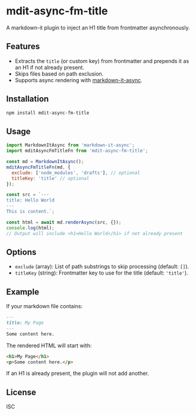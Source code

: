 # mdit-async-fm-title

A markdown-it plugin to inject an H1 title from frontmatter asynchronously.

## Features

- Extracts the `title` (or custom key) from frontmatter and prepends it as an H1 if not already present.
- Skips files based on path exclusion.
- Supports async rendering with [markdown-it-async](https://www.npmjs.com/package/markdown-it-async).

## Installation

```sh
npm install mdit-async-fm-title
```

## Usage

```js
import MarkdownItAsync from 'markdown-it-async';
import mditAsyncFmTitleFn from 'mdit-async-fm-title';

const md = MarkdownItAsync();
mditAsyncFmTitleFn(md, {
  exclude: ['node_modules', 'drafts'], // optional
  titleKey: 'title' // optional
});

const src = `---
title: Hello World
---
This is content.`;

const html = await md.renderAsync(src, {});
console.log(html);
// Output will include <h1>Hello World</h1> if not already present
```

## Options

- `exclude` (array): List of path substrings to skip processing (default: `[]`).
- `titleKey` (string): Frontmatter key to use for the title (default: `'title'`).

## Example

If your markdown file contains:

```markdown
---
title: My Page
---
Some content here.
```

The rendered HTML will start with:

```html
<h1>My Page</h1>
<p>Some content here.</p>
```

If an H1 is already present, the plugin will not add another.

## License

ISC
